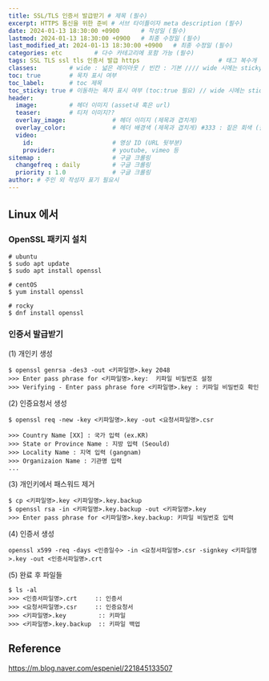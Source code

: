 ```yaml
---
title: SSL/TLS 인증서 발급받기 # 제목 (필수)
excerpt: HTTPS 통신을 위한 준비 # 서브 타이틀이자 meta description (필수)
date: 2024-01-13 18:30:00 +0900      # 작성일 (필수)
lastmod: 2024-01-13 18:30:00 +0900   # 최종 수정일 (필수)
last_modified_at: 2024-01-13 18:30:00 +0900   # 최종 수정일 (필수)
categories: etc         # 다수 카테고리에 포함 가능 (필수)
tags: SSL TLS ssl tls 인증서 발급 https                      # 태그 복수개 가능 (필수)
classes:         # wide : 넓은 레이아웃 / 빈칸 : 기본 //// wide 시에는 sticky toc 불가
toc: true        # 목차 표시 여부
toc_label:       # toc 제목
toc_sticky: true # 이동하는 목차 표시 여부 (toc:true 필요) // wide 시에는 sticky toc 불가
header: 
  image:         # 헤더 이미지 (asset내 혹은 url)
  teaser:        # 티저 이미지??
  overlay_image:             # 헤더 이미지 (제목과 겹치게)
  overlay_color:             # 헤더 배경색 (제목과 겹치게) #333 : 짙은 회색 (필수)
  video:
    id:                      # 영상 ID (URL 뒷부분)
    provider:                # youtube, vimeo 등
sitemap :                    # 구글 크롤링
  changefreq : daily         # 구글 크롤링
  priority : 1.0             # 구글 크롤링
author: # 주인 외 작성자 표기 필요시
---
```



## Linux 에서  

### OpenSSL 패키지 설치  

```terminal
# ubuntu
$ sudo apt update
$ sudo apt install openssl

# centOS
$ yum install openssl

# rocky
$ dnf install openssl
```

### 인증서 발급받기  

(1) 개인키 생성  

```terminal
$ openssl genrsa -des3 -out <키파일명>.key 2048
>>> Enter pass phrase for <키파일명>.key:  키파일 비밀번호 설정
>>> Verifying - Enter pass phrase fore <키파일명>.key : 키파일 비밀번호 확인
```

(2) 인증요청서 생성  

```terminal
$ openssl req -new -key <키파일명>.key -out <요청서파일명>.csr

>>> Country Name [XX] : 국가 입력 (ex.KR)
>>> State or Province Name : 지방 입력 (Seould)
>>> Locality Name : 지역 입력 (gangnam)
>>> Organizaion Name : 기관명 입력
...
```

(3) 개인키에서 패스워드 제거  

```terminal
$ cp <키파일명>.key <키파일명>.key.backup
$ openssl rsa -in <키파일명>.key.backup -out <키파일명>.key
>>> Enter pass phrase for <키파일명>.key.backup: 키파일 비밀번호 입력
```

(4) 인증서 생성  

```terminal
openssl x599 -req -days <인증일수> -in <요청서파일명>.csr -signkey <키파일명>.key -out <인증서파일명>.crt
```

(5) 완료 후 파일들  

```terminal
$ ls -al
>>> <인증서파일명>.crt     :: 인증서
>>> <요청서파일명>.csr     :: 인증요청서
>>> <키파일명>.key         :: 키파일
>>> <키파일명>.key.backup  :: 키파일 백업
```



## Reference  

https://m.blog.naver.com/espeniel/221845133507  
